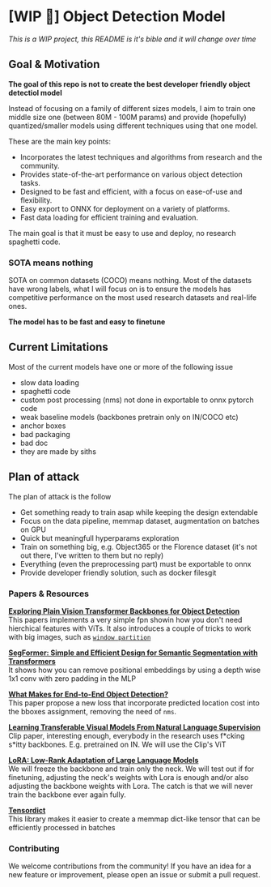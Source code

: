 # [WIP 🚧] Object Detection Model

*This is a WIP project, this README is it's bible and it will change over time*

## Goal & Motivation

**The goal of this repo is not to create the best developer friendly object detectiol model**

Instead of focusing on a family of different sizes models, I aim to train one middle size one (between 80M - 100M params) and provide (hopefully) quantized/smaller models using different techniques using that one model.

These are the main key points:

- Incorporates the latest techniques and algorithms from research and the community.
- Provides state-of-the-art performance on various object detection tasks.
- Designed to be fast and efficient, with a focus on ease-of-use and flexibility.
- Easy export to ONNX for deployment on a variety of platforms.
- Fast data loading for efficient training and evaluation.

The main goal is that it must be easy to use and deploy, no research spaghetti code.


### SOTA means nothing

SOTA on common datasets (COCO) means nothing. Most of the datasets have wrong labels, what I will focus on is to ensure the models has competitive performance on the most used research datasets and real-life ones. 

**The model has to be fast and easy to finetune**

## Current Limitations

Most of the current models have one or more of the following issue

- slow data loading
- spaghetti code
- custom post processing (nms) not done in exportable to onnx pytorch code
- weak baseline models (backbones pretrain only on IN/COCO etc)
- anchor boxes
- bad packaging
- bad doc
- they are made by siths

## Plan of attack

The plan of attack is the follow

- Get something ready to train asap while keeping the design extendable
- Focus on the data pipeline, memmap dataset, augmentation on batches on GPU
- Quick but meaningfull hyperparams exploration
- Train on something big, e.g. Object365 or the Florence dataset (it's not out there, I've written to them but no reply)
- Everything (even the preprocessing part) must be exportable to onnx
- Provide developer friendly solution, such as docker filesgit

### Papers & Resources

**[Exploring Plain Vision Transformer Backbones for Object Detection](https://arxiv.org/abs/2203.16527)**<br>
This papers implements a very simple fpn showin how you don't need hierchical features with ViTs. It also introduces a couple of tricks to work with big images, such as [`window partition`](https://github.com/facebookresearch/detectron2/blob/d779ea63faa54fe42b9b4c280365eaafccb280d6/detectron2/modeling/backbone/vit.py#L216)

**[SegFormer: Simple and Efficient Design for Semantic Segmentation with Transformers](https://arxiv.org/abs/2105.15203)**<br>
It shows how you can remove positional embeddings by using a depth wise 1x1 conv with zero padding in the MLP

**[What Makes for End-to-End Object Detection?](https://arxiv.org/abs/2012.05780)**<br>
This paper propose a new loss that incorporate predicted location cost into the bboxes assignment, removing the need of `nms`.

**[Learning Transferable Visual Models From Natural Language Supervision](https://arxiv.org/abs/2103.00020)**<br>
Clip paper, interesting enough, everybody in the research uses f\*cking s\*itty backbones. E.g. pretrained on IN. We will use the Clip's ViT

**[LoRA: Low-Rank Adaptation of Large Language Models](https://arxiv.org/abs/2106.09685)** <br>
We will freeze the backbone and train only the neck. We will test out if for finetuning, adjusting the neck's weights with Lora is enough and/or also adjusting the backbone weights with Lora. The catch is that we will never train the backbone ever again fully.

**[Tensordict](https://github.com/pytorch-labs/tensordict)** <br>
This library makes it easier to create a memmap dict-like tensor that can be efficiently processed in batches

### Contributing
We welcome contributions from the community! If you have an idea for a new feature or improvement, please open an issue or submit a pull request.